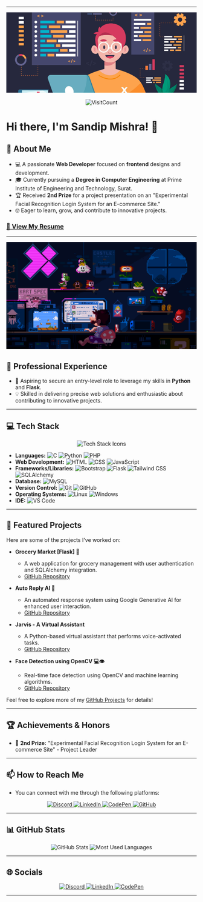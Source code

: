 
---

<p align="center">
  <img src="./Attachment/Github-Banners.webp" alt="GitHub Banner">
</p>

<p align="center">
	<img width="200" alt="VisitCount" src="https://visitcount.itsvg.in/api?id=sandip3&icon=2&color=0">
</p>

# Hi there, I'm Sandip Mishra! 👋

## 🚀 About Me

- 💻 A passionate **Web Developer** focused on **frontend** designs and development.
- 🎓 Currently pursuing a **Degree in Computer Engineering** at Prime Institute of Engineering and Technology, Surat.
- 🏆 Received **2nd Prize** for a project presentation on an "Experimental Facial Recognition Login System for an E-commerce Site."
- 🤓 Eager to learn, grow, and contribute to innovative projects.

### [📄 View My Resume](https://drive.google.com/file/d/1HVXKdnpfK3WjU8TQPLU5S41b21u3fko7/view?usp=sharing)

---

<p align="center">
  <img src="./Attachment/Github-Profile-gif.gif" alt="Github Profile GIF">
</p>

## 💼 Professional Experience

- 🌟 Aspiring to secure an entry-level role to leverage my skills in **Python** and **Flask**.
- 💡 Skilled in delivering precise web solutions and enthusiastic about contributing to innovative projects.

---

## 💻 Tech Stack

<p align="center">
  <img src="https://skillicons.dev/icons?i=c,python,php,html,css,js,bootstrap,flask,tailwind,mysql,git,github" alt="Tech Stack Icons">
</p>

- **Languages:** ![C](https://img.shields.io/badge/-C-blue) ![Python](https://img.shields.io/badge/-Python-green) ![PHP](https://img.shields.io/badge/-PHP-purple)  
- **Web Development:** ![HTML](https://img.shields.io/badge/-HTML-orange) ![CSS](https://img.shields.io/badge/-CSS-blue) ![JavaScript](https://img.shields.io/badge/-JavaScript-yellow)  
- **Frameworks/Libraries:** ![Bootstrap](https://img.shields.io/badge/-Bootstrap-blue) ![Flask](https://img.shields.io/badge/-Flask-gray) ![Tailwind CSS](https://img.shields.io/badge/-Tailwind%20CSS-teal) ![SQLAlchemy](https://img.shields.io/badge/-SQLAlchemy-red)  
- **Database:** ![MySQL](https://img.shields.io/badge/-MySQL-blue)  
- **Version Control:** ![Git](https://img.shields.io/badge/-Git-orange) ![GitHub](https://img.shields.io/badge/-GitHub-black)  
- **Operating Systems:** ![Linux](https://img.shields.io/badge/-Linux-red) ![Windows](https://img.shields.io/badge/-Windows-blue)  
- **IDE:** ![VS Code](https://img.shields.io/badge/-VS%20Code-blue)

---

## 🌟 Featured Projects

Here are some of the projects I've worked on:

- **Grocery Market [Flask] 🛒**  
  - A web application for grocery management with user authentication and SQLAlchemy integration.  
  - [GitHub Repository](https://github.com/sandip3/Python-Project/tree/master/Grocery%20Market)

- **Auto Reply AI 🤖**  
  - An automated response system using Google Generative AI for enhanced user interaction.  
  - [GitHub Repository](https://github.com/sandip3/Python-Project/tree/master/Auto%20Reply%20AI%20Chatbot)

- **Jarvis - A Virtual Assistant**  
  - A Python-based virtual assistant that performs voice-activated tasks.  
  - [GitHub Repository](https://github.com/sandip3/Python-Project/tree/master/Jarvis%20AI)

- **Face Detection using OpenCV 💻👁️**  
  - Real-time face detection using OpenCV and machine learning algorithms.  
  - [GitHub Repository](https://github.com/sandip3/Face-detect)

Feel free to explore more of my [GitHub Projects](https://github.com/sandip3) for details!

---

## 🏆 Achievements & Honors

- 🥈 **2nd Prize:** "Experimental Facial Recognition Login System for an E-commerce Site" - Project Leader

---

## 📫 How to Reach Me

- You can connect with me through the following platforms:

<p align="center">
  <a href="https://discordapp.com/users/bytebender333">
    <img src="https://skillicons.dev/icons?i=discord" alt="Discord">
  </a>
  <a href="https://www.linkedin.com/in/sandip-mishra-74906b258/">
    <img src="https://skillicons.dev/icons?i=linkedin" alt="LinkedIn">
  </a>
  <a href="https://codepen.io/sandip3">
    <img src="https://skillicons.dev/icons?i=codepen" alt="CodePen">
  </a>
  <a href="https://github.com/sandip3">
    <img src="https://skillicons.dev/icons?i=github" alt="GitHub">
  </a>
</p>

---

## 📊 GitHub Stats

<p align="center">
  <img src="https://github-readme-stats.vercel.app/api?username=sandip3&show_icons=true&theme=radical" alt="GitHub Stats">
  <img src="https://github-readme-stats.vercel.app/api/top-langs/?username=sandip3&layout=compact&theme=radical" alt="Most Used Languages">
</p>

---

## 🌐 Socials

<p align="center">
  <a href="https://discordapp.com/users/bytebender333">
    <img src="https://skillicons.dev/icons?i=discord" alt="Discord">
  </a>
  <a href="https://www.linkedin.com/in/sandip-mishra-74906b258/">
    <img src="https://skillicons.dev/icons?i=linkedin" alt="LinkedIn">
  </a>
  <a href="https://codepen.io/sandip3">
    <img src="https://skillicons.dev/icons?i=codepen" alt="CodePen">
  </a>
</p>

---

